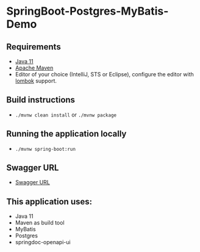 # SpringBoot-Postgres-MyBatis-Demo

## Requirements
* [Java 11](https://www.oracle.com/technetwork/java/javase/downloads/jdk11-downloads-5066655.html)
* [Apache Maven](https://maven.apache.org/) 
* Editor of your choice (IntelliJ, STS or Eclipse), configure the editor with [lombok](https://projectlombok.org/setup/intellij) support.

## Build instructions
* `./mvnw clean install` or `./mvnw package` 

## Running the application locally
* `./mvnw spring-boot:run`

## Swagger URL
* [Swagger URL](http://localhost:5000/swagger-ui/index.html)

## This application uses:
* Java 11
* Maven as build tool
* MyBatis
* Postgres
* springdoc-openapi-ui